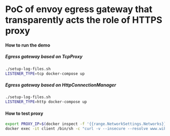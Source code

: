# PoC of envoy egress gateway that transparently acts the role of HTTPS proxy

#### How to run the demo
##### Egress gateway based on TcpProxy
```sh
./setup-log-files.sh
LISTENER_TYPE=tcp docker-compose up
```

##### Egress gateway based on HttpConnectionManager
```sh
./setup-log-files.sh
LISTENER_TYPE=http docker-compose up
```

#### How to test proxy
```sh
export PROXY_IP=$(docker inspect -f '{{range.NetworkSettings.Networks}}{{.IPAddress}}{{end}}' egress)
docker exec -it client /bin/sh -c "curl -v --insecure --resolve www.wikipedia.org:443:$PROXY_IP https://www.wikipedia.org/ | grep -o \"<title>.*</title>\""
```
